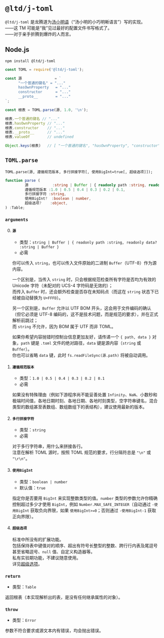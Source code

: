 ﻿
`@ltd/j-toml`
=============

`@ltd/j-toml` 是龙腾道为[汤小明语](https://GitHub.com/LongTengDao/TOML/)（“汤小明的小巧明晰语言”）写的实现。  
——这 TM 可能是“我”见过最好的配置文件书写格式了。  
——对于亲手折腾到爆炸的人而言。

Node.js
-------

```shell
npm install @ltd/j-toml
```

```javascript
const TOML = require('@ltd/j-toml');

const 源               = `
      "一个普通的键名" = "..."
      hasOwnProperty   = "..."
      constructor      = "..."
      __proto__        = "..."
`;

const 根表 = TOML.parse(源, 1.0, '\n');

根表.一个普通的键名 // "..."
根表.hasOwnProperty // "..."
根表.constructor    // "..."
根表.__proto__      // "..."
根表.valueOf        // undefined

Object.keys(根表)   // [ "一个普通的键名", "hasOwnProperty", "constructor", "__proto__" ]
```

`TOML.parse`
------------

```
TOML.parse(源, 遵循规范版本, 多行拼接字符[, 使用BigInt=true[, 超级选项]]);
```

```typescript
function parse (
         源           :string | Buffer | { readonly path :string, readonly data? :string | Buffer },
         遵循规范版本 :1.0 | 0.5 | 0.4 | 0.3 | 0.2 | 0.1,
         多行拼接字符 :string,
         使用BigInt?  :boolean | number,
         超级选项?    :object,
) :Table;
```

### `arguments`

0.  #### `源`
    
    *   类型：`string | Buffer | { readonly path :string, readonly data? :string | Buffer }`
    *   必需
    
    你可以传入 `string`，也可以传入文件原始的二进制 `Buffer`（UTF-8）作为源内容。
    
    一个区别是，当传入 `string` 时，只会根据规范检查所有字符是否均为有效的 Unicode 字符（未配对的 UCS-4 字符码是无效的）；  
    而传入 `Buffer` 时，还会额外检查是否存在未知码点（而这在 `string` 状态下已经被自动替换为 `U+FFFD`）。
    
    另一个区别是，`Buffer` 允许以 UTF BOM 开头，这会用于文件编码的确认（但它必须是 UTF-8 编码的，这不是技术问题，而是规范的要求），并在正式解析前跳过；  
    而 `string` 不允许，因为 BOM 属于 UTF 而非 TOML。
    
    如果你希望内容抛错时控制台信息更加友好，请传递一个 `{ path, data }` 对象，`path` 键是 `.toml` 文件的绝对路径，`data` 键是源内容（`string` 或 `Buffer`）。  
    你也可以省略 `data` 键，此时 `fs.readFileSync(源.path)` 将被自动调用。
    
1.  #### `遵循规范版本`
    
    *   类型：`1.0 | 0.5 | 0.4 | 0.3 | 0.2 | 0.1`
    *   必需
    
    如果没有特殊理由（例如下游程序尚不能妥善处置 `Infinity`、`NaN`、小数秒和极端时间值，各地日期时刻、各地日期、各地时刻类型，空字符串键名，混合类型的数组甚至表数组、数组数组下的表结构），建议使用最新的版本。
    
2.  #### `多行拼接字符`
    
    *   类型：`string`
    *   必需
    
    对于多行字符串，用什么来拼接各行。  
    注意在解析 TOML 源时，按照 TOML 规范的要求，行分隔符总是 `"\n"` 或 `"\r\n"`。
    
3.  #### `使用BigInt`
    
    *   类型：`boolean | number`
    *   默认值：`true`
    
    指定你是否要用 `BigInt` 来实现整数类型的值。`number` 类型的参数允许你精确控制超过多少才使用 `BigInt`，例如 `Number.MAX_SAFE_INTEGER`（自动通过 `-使用BigInt` 获取负向界限，如果 `使用BigInt>=0`；否则通过 `-使用BigInt-1` 获取正向界限）。
    
4.  #### `超级选项`
    
    标准中所没有的扩展功能。  
    包括保持表中键值对的顺序、超出有符号长整型的整数、跨行行内表及尾逗号甚至省略逗号、`null` 值、自定义构造器等。  
    私有实验期功能，不建议随意使用。  
    详见[超级选项](https://GitHub.com/LongTengDao/j-toml/blob/master/docs/简体中文/xOptions.md)。

### `return`

*   类型：`Table`

返回根表（本实现解析出的表，是没有任何继承属性的对象）。

### `throw`

*   类型：`Error`

参数不符合要求或源文本内有错误，均会抛出错误。

